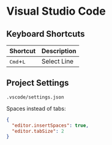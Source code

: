 # Visual Studio Code

## Keyboard Shortcuts

| Shortcut                    | Description |
| --------------------------- | ----------- |
| <kbd>Cmd</kbd>+<kbd>L</kbd> | Select Line |

## Project Settings

`.vscode/settings.json`

Spaces instead of tabs:

```json
{
  "editor.insertSpaces": true,
  "editor.tabSize": 2
}
```
